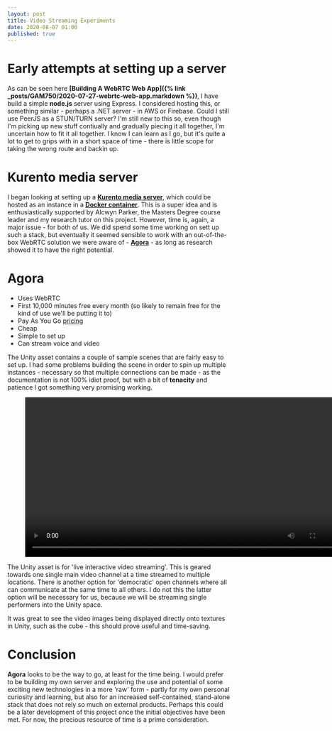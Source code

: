 ```yaml
---
layout: post
title: Video Streaming Experiments
date: 2020-08-07 01:00
published: true
---
```


# Early attempts at setting up a server

As can be seen here **[Building A WebRTC Web App]({% link _posts/GAM750/2020-07-27-webrtc-web-app.markdown %})**, I have build a simple **node.js** server using Express. I considered hosting this, or something similar - perhaps a .NET server - in AWS or Firebase. Could I still use PeerJS as a STUN/TURN server? I'm still new to this so, even though I'm picking up new stuff contiually and gradually piecing it all together, I'm uncertain how to fit it all together. I know I can learn as I go, but it's quite a lot to get to grips with in a short space of time - there is little scope for taking the wrong route and backin up.

# Kurento media server

I began looking at setting up a **[Kurento media server](https://www.kurento.org/whats-kurento)**, which could be hosted as an instance in a **[Docker container](https://hub.docker.com/r/kurento/kurento-media-server)**. This is a super idea and is enthusiastically supported by Alcwyn Parker, the Masters Degree course leader and my research tutor on this project. However, time is, again, a major issue - for both of us. We did spend some time working on sett up such a stack, but eventually it seemed sensible to work with an out-of-the-box WebRTC solution we were aware of - **[Agora](https://www.agora.io/en/)** - as long as research showed it to have the right potential. 

# Agora

* Uses WebRTC
* First 10,000 minutes free every month (so likely to remain free for the kind of use we'll be putting it to)
* Pay As You Go [pricing](https://www.agora.io/en/pricing/)
* Cheap 
* Simple to set up
* Can stream voice and video

The Unity asset contains a couple of sample scenes that are fairly easy to set up. I had some problems building the scene in order to spin up multiple instances - necessary so that multiple connections can be made - as the documentation is not 100% idiot proof, but with a bit of **tenacity** and patience I got something very promising working.

<figure class="video_container">
  <video style="width:720px;" autoplay loop>
    <source src="\media\GAM750\agora-test.mp4" type="video/mp4">
    Woops! Your browser does not support the HTML5 video tag.
  </video>
</figure>

The Unity asset is for 'live interactive video streaming'. This is geared towards one single main video channel at a time streamed to multiple locations. There is another option for 'democratic' open channels where all can communicate at the same time to all others. I do not this the latter option will be necessary for us, because we will be streaming single performers into the Unity space.

It was great to see the video images being displayed directly onto textures in Unity, such as the cube - this should prove useful and time-saving.

# Conclusion

**Agora** looks to be the way to go, at least for the time being. I would prefer to be building my own server and exploring the use and potential of some exciting new technologies in a more 'raw' form - partly for my own personal curiosity and learning, but also for an increased self-contained, stand-alone stack that does not rely so much on external products. Perhaps this could be a later development of this project once the initial objectives have been met. For now, the precious resource of time is a prime consideration.

